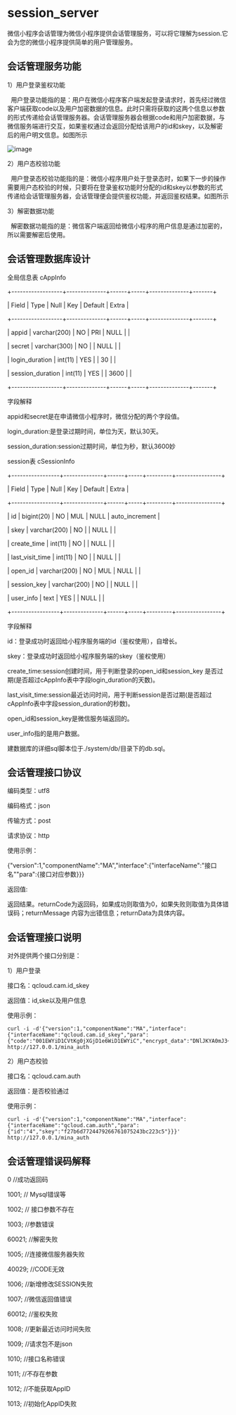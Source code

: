 # session_server

微信小程序会话管理为微信小程序提供会话管理服务，可以将它理解为session.它会为您的微信小程序提供简单的用户管理服务。

## 会话管理服务功能

1）用户登录鉴权功能

   用户登录功能指的是：用户在微信小程序客户端发起登录请求时，首先经过微信客户端获取code以及用户加密数据的信息。此时只需将获取的这两个信息以参数的形式传递给会话管理服务器。会话管理服务器会根据code和用户加密数据，与微信服务端进行交互，如果鉴权通过会返回分配给该用户的id和skey，以及解密后的用户明文信息。如图所示
   
   ![image](https://cloud.githubusercontent.com/assets/12195370/19835570/0170947a-9ec6-11e6-8e6a-6163afae4288.png)
     
2）用户态校验功能
     
   用户登录态校验功能指的是：微信小程序用户处于登录态时，如果下一步的操作需要用户态校验的时候，只要将在登录鉴权功能时分配的id和skey以参数的形式传递给会话管理服务器，会话管理便会提供鉴权功能，并返回鉴权结果。如图所示
     
     
3）解密数据功能
   
   解密数据功能指的是：微信客户端返回给微信小程序的用户信息是通过加密的，所以需要解密后使用。
    
## 会话管理数据库设计

全局信息表 cAppInfo
    
+------------------+--------------+------+-----+--------------+-------+

| Field            | Type         | Null | Key | Default      | Extra |

+------------------+--------------+------+-----+--------------+-------+

| appid            | varchar(200) | NO   | PRI | NULL         |       |

| secret           | varchar(300) | NO   |     | NULL         |       |

| login_duration   | int(11)      | YES  |     | 30           |       |

| session_duration | int(11)      | YES  |     | 3600         |       |

+------------------+--------------+------+-----+--------------+-------+

字段解释
 
appid和secret是在申请微信小程序时，微信分配的两个字段值。
 
login_duration:是登录过期时间，单位为天，默认30天。
    
session_duration:session过期时间，单位为秒，默认3600妙

session表 cSessionInfo
    
+-----------------+--------------+------+-----+---------+----------------+

| Field           | Type         | Null | Key | Default | Extra          |

+-----------------+--------------+------+-----+---------+----------------+

| id              | bigint(20)   | NO   | MUL | NULL    | auto_increment |

| skey            | varchar(200) | NO   |     | NULL    |                |

| create_time     | int(11)      | NO   |     | NULL    |                |

| last_visit_time | int(11)      | NO   |     | NULL    |                |

| open_id         | varchar(200) | NO   | MUL | NULL    |                |

| session_key     | varchar(200) | NO   |     | NULL    |                |

| user_info       | text         | YES  |     | NULL    |                |

+-----------------+--------------+------+-----+---------+----------------+

字段解释
 
id：登录成功时返回给小程序服务端的id（鉴权使用），自增长。
    
skey：登录成功时返回给小程序服务端的skey（鉴权使用）
    
create_time:session创建时间，用于判断登录的open_id和session_key 是否过期(是否超过cAppInfo表中字段login_duration的天数)。
    
last_visit_time:session最近访问时间，用于判断session是否过期(是否超过cAppInfo表中字段session_duration的秒数)。

open_id和session_key是微信服务端返回的。
    
user_info指的是用户数据。
    
建数据库的详细sql脚本位于./system/db/目录下的db.sql。

## 会话管理接口协议

编码类型：utf8

编码格式：json

传输方式：post

请求协议：http

使用示例：

{"version":1,"componentName":"MA","interface":{"interfaceName":"接口名""para":{接口对应参数}}}

返回值:

返回结果。returnCode为返回码，如果成功则取值为0，如果失败则取值为具体错误码；returnMessage 内容为出错信息；returnData为具体内容。

## 会话管理接口说明

对外提供两个接口分别是：

1）用户登录

接口名：qcloud.cam.id_skey

返回值：id,ske以及用户信息

使用示例：

    curl -i -d'{"version":1,"componentName":"MA","interface":{"interfaceName":"qcloud.cam.id_skey","para":{"code":"001EWYiD1CVtKg0jXGjD1e6WiD1EWYiC","encrypt_data":"DNlJKYA0mJ3+RDXD/syznaLVLlaF4drGzeZvJFmjnEKtOAi37kAzC/1tCBr7KqGX8EpiLuWl8qt/kcH9a4LxDC5LQvlRLJlDogTEIwtlT/2jBWBuWwBC3vWFhm7Uuq5AOLZV+xG9UmWPKECDZX9UZpWcPRGQpiY8OOUNBAywVniJv6rC2eADFimdRR2qPiebdC3cry7QAvgvttt1Wk56Nb/1TmIbtJRTay5wb+6AY1H7AT1xPoB6XAXW3RqODXtRR0hZT1s/o5y209Vcc6EBal5QdsbJroXa020ZSD62EnlrOwgYnXy5c8SO+bzNAfRw59SVbI4wUNYz6kJb4NDn+y9dlASRjlt8Rau4xTQS+fZSi8HHUwkwE6RRak3qo8YZ7FWWbN2uwUKgQNlc/MfAfLRcfQw4XUqIdn9lxtRblaY="}}}' http://127.0.0.1/mina_auth

2）用户态校验

接口名：qcloud.cam.auth

返回值：是否校验通过

使用示例：

    curl -i -d'{"version":1,"componentName":"MA","interface":{"interfaceName":"qcloud.cam.auth","para":{"id":"4","skey":"f27b6d7724479266761075243bc223c5"}}}' http://127.0.0.1/mina_auth

## 会话管理错误码解释

0        //成功返回码

1001;    // Mysql错误等

1002;    // 接口参数不存在

1003;    //参数错误

60021;   //解密失败

1005;    //连接微信服务器失败

40029;   //CODE无效

1006;    //新增修改SESSION失败

1007;    //微信返回值错误

60012;   //鉴权失败

1008;    //更新最近访问时间失败

1009;    //请求包不是json

1010;    //接口名称错误

1011;    //不存在参数

1012;    //不能获取AppID

1013;    //初始化AppID失败

